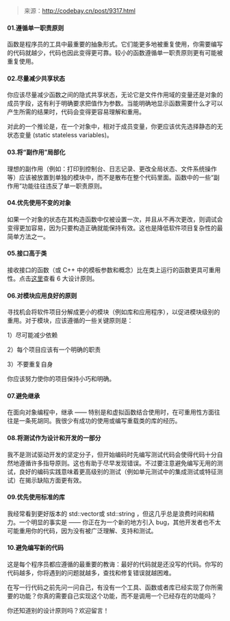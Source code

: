 > 来源：http://codebay.cn/post/9317.html

#### 01.遵循单一职责原则

函数是程序员的工具中最重要的抽象形式。它们能更多地被重复使用，你需要编写的代码就越少，代码也因此变得更可靠。较小的函数遵循单一职责原则更有可能被重复使用。

#### 02.尽量减少共享状态

你应该尽量减少函数之间的隐式共享状态，无论它是文件作用域的变量还是对象的成员字段，这有利于明确要求把值作为参数。当能明确地显示函数需要什么才可以产生所需的结果时，代码会变得更容易理解和重用。

对此的一个推论是，在一个对象中，相对于成员变量，你更应该优先选择静态的无状态变量 (static stateless variables)。

#### 03.将“副作用”局部化

理想的副作用（例如：打印到控制台、日志记录、更改全局状态、文件系统操作等）应该被放置到单独的模块中，而不是散布在整个代码里面。函数中的一些“副作用”功能往往违反了单一职责原则。

#### 04.优先使用不变的对象

如果一个对象的状态在其构造函数中仅被设置一次，并且从不再次更改，则调试会变得更加容易，因为只要构造正确就能保持有效。这也是降低软件项目复杂性的最简单方法之一。

#### 05.接口高于类 

接收接口的函数（或 C++ 中的模板参数和概念）比在类上运行的函数更具可重用性。点击[这里](https://mp.weixin.qq.com/s/mdsU9pdZn0en1lPhfwWB-w)查看 6 大设计原则。

#### 06.对模块应用良好的原则

寻找机会将软件项目分解成更小的模块（例如库和应用程序），以促进模块级别的重用。对于模块，应该遵循的一些关键原则是：

1）尽可能减少依赖

2）每个项目应该有一个明确的职责

3）不要重复自身

你应该努力使你的项目保持小巧和明确。

#### 07.避免继承

在面向对象编程中，继承 —— 特别是和虚拟函数结合使用时，在可重用性方面往往是一条死胡同。我很少有成功的使用或编写重载类的库的经历。

#### 08.将测试作为设计和开发的一部分

我不是测试驱动开发的坚定分子，但开始编码时先编写测试代码会使得代码十分自然地遵循许多指导原则。这也有助于尽早发现错误。不过要注意避免编写无用的测试，良好的编码实践意味着更高级别的测试（例如单元测试中的集成测试或特征测试）在揭示缺陷方面更有效。

#### 09.优先使用标准的库

我经常看到更好版本的 std::vector或 std::string ，但这几乎总是浪费时间和精力。一个明显的事实是 —— 你正在为一个新的地方引入 bug，其他开发者也不太可能重用你的代码，因为没有被广泛理解、支持和测试。

#### 10.避免编写新的代码

这是每个程序员都应遵循的最重要的教诲：最好的代码就是还没写的代码。你写的代码越多，你将遇到的问题就越多，查找和修复错误就越困难。

在写一行代码之前先问一问自己，有没有一个工具、函数或者库已经实现了你所需要的功能？你真的需要自己实现这个功能，而不是调用一个已经存在的功能吗？

你还知道别的设计原则吗？欢迎留言！